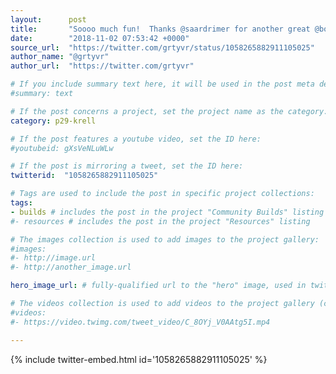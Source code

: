```yaml
---
layout:      post
title:       "Soooo much fun!  Thanks @saardrimer for another great @boldport club kit.  Now I know what to do with the dsPIC's I…"
date:        "2018-11-02 07:53:42 +0000"
source_url:  "https://twitter.com/grtyvr/status/1058265882911105025"
author_name: "@grtyvr"
author_url:  "https://twitter.com/grtyvr"

# If you include summary text here, it will be used in the post meta description instead of an excerpt from the post body
#summary: text

# If the post concerns a project, set the project name as the category:
category: p29-krell

# If the post features a youtube video, set the ID here:
#youtubeid: gXsVeNLuWLw

# If the post is mirroring a tweet, set the ID here:
twitterid:  "1058265882911105025"

# Tags are used to include the post in specific project collections:
tags:
- builds # includes the post in the project "Community Builds" listing
#- resources # includes the post in the project "Resources" listing

# The images collection is used to add images to the project gallery:
#images:
#- http://image.url
#- http://another_image.url

hero_image_url: # fully-qualified url to the "hero" image, used in twitter cards for example

# The videos collection is used to add videos to the project gallery (currently only mp4):
#videos:
#- https://video.twimg.com/tweet_video/C_8OYj_V0AAtg5I.mp4

---
```


{% include twitter-embed.html id='1058265882911105025' %}



